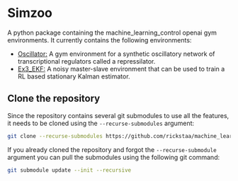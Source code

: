 # Simzoo

A python package containing the machine_learning_control openai gym environments. It currently contains the following environments:

-   [Oscillator:](https://github.com/rickstaa/oscillator) A gym environment for a synthetic oscillatory network of transcriptional regulators called a repressilator.
-   [Ex3_EKF:](https://github.com/rickstaa/ex3_ekf) A noisy master-slave environment that can be used to train a RL based stationary Kalman estimator.

## Clone the repository

Since the repository contains several git submodules to use all the features, it needs
to be cloned using the `--recurse-submodules` argument:

```bash
git clone --recurse-submodules https://github.com/rickstaa/machine_learning_control.git
```

If you already cloned the repository and forgot the `--recurse-submodule` argument you
can pull the submodules using the following git command:

```bash
git submodule update --init --recursive
```
